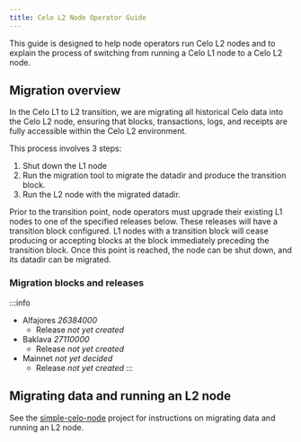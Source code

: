```yaml
---
title: Celo L2 Node Operator Guide
---
```


This guide is designed to help node operators run Celo L2 nodes and to explain the process of switching from running a Celo L1 node to a Celo L2 node.

## Migration overview

In the Celo L1 to L2 transition, we are migrating all historical Celo data into the Celo L2 node, ensuring that blocks, transactions, logs, and receipts are fully accessible within the Celo L2 environment.

This process involves 3 steps:
1. Shut down the L1 node
2. Run the migration tool to migrate the datadir and produce the transition block.
3. Run the L2 node with the migrated datadir.

Prior to the transition point, node operators must upgrade their existing L1 nodes to one of the specified releases below. These releases will have a transition block configured. L1 nodes with a transition block will cease producing or accepting blocks at the block immediately preceding the transition block. Once this point is reached, the node can be shut down, and its datadir can be migrated.

### Migration blocks and releases
:::info
* Alfajores *26384000*
  * Release *not yet created*
* Baklava *27110000*
  * Release *not yet created*
* Mainnet *not yet decided*
  * Release *not yet created*
:::



## Migrating data and running an L2 node

See the [simple-celo-node](https://github.com/celo-org/simple-celo-node) project for instructions on migrating data and running an L2 node.
